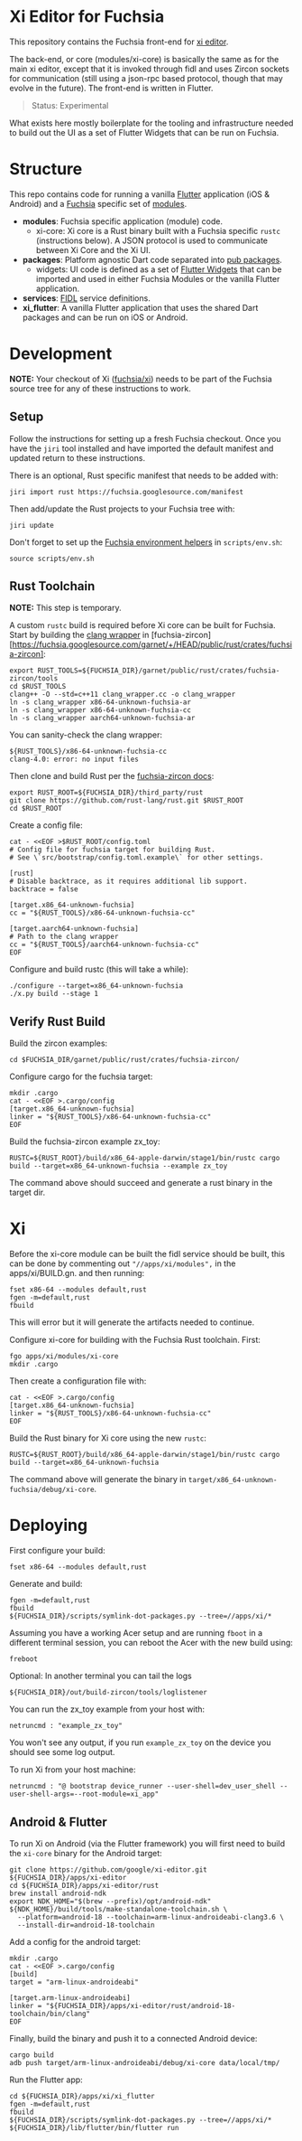 Xi Editor for Fuchsia
=====================

This repository contains the Fuchsia front-end for [xi editor](https://github.com/google/xi-editor).

The back-end, or core (modules/xi-core) is basically the same as for the main
xi editor, except that it is invoked through fidl and uses Zircon sockets for
communication (still using a json-rpc based protocol, though that may evolve
in the future). The front-end is written in Flutter.

> Status: Experimental

What exists here mostly boilerplate for the tooling and infrastructure needed
to build out the UI as a set of Flutter Widgets that can be run on Fuchsia.

# Structure

This repo contains code for running a vanilla [Flutter][flutter] application (iOS & Android) and a [Fuchsia][fuchsia] specific set of [modules][modular].

* **modules**: Fuchsia specific application (module) code.
  * xi-core: Xi core is a Rust binary built with a Fuchsia specific `rustc` (instructions below). A JSON protocol is used to communicate between Xi Core and the Xi UI.
* **packages**: Platform agnostic Dart code separated into [pub packages][pub].
  * widgets: UI code is defined as a set of [Flutter Widgets][widgets-intro] that can be imported and used in either Fuchsia Modules or the vanilla Flutter application.
* **services**: [FIDL][fidl] service definitions.
* **xi_flutter**: A vanilla Flutter application that uses the shared Dart packages and can be run on iOS or Android.

# Development

**NOTE:** Your checkout of Xi ([fuchsia/xi][fuchsia-xi]) needs to be part of the Fuchsia source tree for any of these instructions to work.

## Setup

Follow the instructions for setting up a fresh Fuchsia checkout.  Once you have the `jiri` tool installed and have imported the default manifest and updated return to these instructions.

There is an optional, Rust specific manifest that needs to be added with:

    jiri import rust https://fuchsia.googlesource.com/manifest

Then add/update the Rust projects to your Fuchsia tree with:

    jiri update

Don't forget to set up the [Fuchsia environment helpers][fuchsia-env] in `scripts/env.sh`:

    source scripts/env.sh

## Rust Toolchain

**NOTE:** This step is temporary.

A custom `rustc` build is required before Xi core can be built for Fuchsia. Start by building the [clang wrapper][clang-wrapper] in [fuchsia-zircon][https://fuchsia.googlesource.com/garnet/+/HEAD/public/rust/crates/fuchsia-zircon]:

    export RUST_TOOLS=${FUCHSIA_DIR}/garnet/public/rust/crates/fuchsia-zircon/tools
    cd $RUST_TOOLS
    clang++ -O --std=c++11 clang_wrapper.cc -o clang_wrapper
    ln -s clang_wrapper x86-64-unknown-fuchsia-ar
    ln -s clang_wrapper x86-64-unknown-fuchsia-cc
    ln -s clang_wrapper aarch64-unknown-fuchsia-ar

You can sanity-check the clang wrapper:

    ${RUST_TOOLS}/x86-64-unknown-fuchsia-cc
    clang-4.0: error: no input files

Then clone and build Rust per the [fuchsia-zircon docs][fuchsia-zircon-docs]:

    export RUST_ROOT=${FUCHSIA_DIR}/third_party/rust
    git clone https://github.com/rust-lang/rust.git $RUST_ROOT
    cd $RUST_ROOT

Create a config file:

    cat - <<EOF >$RUST_ROOT/config.toml
    # Config file for fuchsia target for building Rust.
    # See \`src/bootstrap/config.toml.example\` for other settings.

    [rust]
    # Disable backtrace, as it requires additional lib support.
    backtrace = false

    [target.x86_64-unknown-fuchsia]
    cc = "${RUST_TOOLS}/x86-64-unknown-fuchsia-cc"

    [target.aarch64-unknown-fuchsia]
    # Path to the clang wrapper
    cc = "${RUST_TOOLS}/aarch64-unknown-fuchsia-cc"
    EOF

Configure and build rustc (this will take a while):

    ./configure --target=x86_64-unknown-fuchsia
    ./x.py build --stage 1

## Verify Rust Build

Build the zircon examples:

    cd $FUCHSIA_DIR/garnet/public/rust/crates/fuchsia-zircon/

Configure cargo for the fuchsia target:

    mkdir .cargo
    cat - <<EOF >.cargo/config
    [target.x86_64-unknown-fuchsia]
    linker = "${RUST_TOOLS}/x86-64-unknown-fuchsia-cc"
    EOF

Build the fuchsia-zircon example zx_toy:

    RUSTC=${RUST_ROOT}/build/x86_64-apple-darwin/stage1/bin/rustc cargo build --target=x86_64-unknown-fuchsia --example zx_toy

The command above should succeed and generate a rust binary in the target dir.

# Xi

Before the xi-core module can be built the fidl service should be built, this
can be done by commenting out `"//apps/xi/modules",` in the apps/xi/BUILD.gn.
and then running:

    fset x86-64 --modules default,rust
    fgen -m=default,rust
    fbuild

This will error but it will generate the artifacts needed to continue.

Configure xi-core for building with the Fuchsia Rust toolchain. First:

    fgo apps/xi/modules/xi-core
    mkdir .cargo

Then create a configuration file with:

    cat - <<EOF >.cargo/config
    [target.x86_64-unknown-fuchsia]
    linker = "${RUST_TOOLS}/x86-64-unknown-fuchsia-cc"
    EOF

Build the Rust binary for Xi core using the new `rustc`:

    RUSTC=${RUST_ROOT}/build/x86_64-apple-darwin/stage1/bin/rustc cargo build --target=x86_64-unknown-fuchsia

The command above will generate the binary in `target/x86_64-unknown-fuchsia/debug/xi-core`.

# Deploying

First configure your build:

    fset x86-64 --modules default,rust

Generate and build:

    fgen -m=default,rust
    fbuild
    ${FUCHSIA_DIR}/scripts/symlink-dot-packages.py --tree=//apps/xi/*

Assuming you have a working Acer setup and are running `fboot` in a different terminal session, you can reboot the Acer with the new build using:

    freboot

Optional: In another terminal you can tail the logs

    ${FUCHSIA_DIR}/out/build-zircon/tools/loglistener

You can run the zx_toy example from your host with:

    netruncmd : "example_zx_toy"

You won't see any output, if you run `example_zx_toy` on the device you should see some log output.

To run Xi from your host machine:

    netruncmd : "@ bootstrap device_runner --user-shell=dev_user_shell --user-shell-args=--root-module=xi_app"

## Android & Flutter

To run Xi on Android (via the Flutter framework) you will first need to build the `xi-core` binary for the Android target:

    git clone https://github.com/google/xi-editor.git ${FUCHSIA_DIR}/apps/xi-editor
    cd ${FUCHSIA_DIR}/apps/xi-editor/rust
    brew install android-ndk
    export NDK_HOME="$(brew --prefix)/opt/android-ndk"
    ${NDK_HOME}/build/tools/make-standalone-toolchain.sh \
      --platform=android-18 --toolchain=arm-linux-androideabi-clang3.6 \
      --install-dir=android-18-toolchain

Add a config for the android target:

    mkdir .cargo
    cat - <<EOF >.cargo/config
    [build]
    target = "arm-linux-androideabi"

    [target.arm-linux-androideabi]
    linker = "${FUCHSIA_DIR}/apps/xi-editor/rust/android-18-toolchain/bin/clang"
    EOF

Finally, build the binary and push it to a connected Android device:

    cargo build
    adb push target/arm-linux-androideabi/debug/xi-core data/local/tmp/

Run the Flutter app:

    cd ${FUCHSIA_DIR}/apps/xi/xi_flutter
    fgen -m=default,rust
    fbuild
    ${FUCHSIA_DIR}/scripts/symlink-dot-packages.py --tree=//apps/xi/*
    ${FUCHSIA_DIR}/lib/flutter/bin/flutter run

[flutter]: https://flutter.io/
[fuchsia]: https://fuchsia.googlesource.com/fuchsia/
[modular]: https://fuchsia.googlesource.com/modular/
[pub]: https://www.dartlang.org/tools/pub/get-started
[dart]: https://www.dartlang.org/
[fidl]: https://fuchsia.googlesource.com/fidl/
[widgets-intro]: https://flutter.io/widgets-intro/
[fuchsia-setup]: https://fuchsia.googlesource.com/fuchsia/+/HEAD/README.md
[fuchsia-env]: https://fuchsia.googlesource.com/fuchsia/+/HEAD/README.md#Setup-Build-Environment
[clang-wrapper]: https://fuchsia.googlesource.com/garnet/+/HEAD/public/rust/crates/fuchsia-zircon/tools
[fuchsia-zircon-docs]: https://fuchsia.googlesource.com/garnet/+/HEAD/public/rust/crates/fuchsia-zircon/GETTING_STARTED.md
[fuchsia-xi]: https://fuchsia.googlesource.com/xi/
